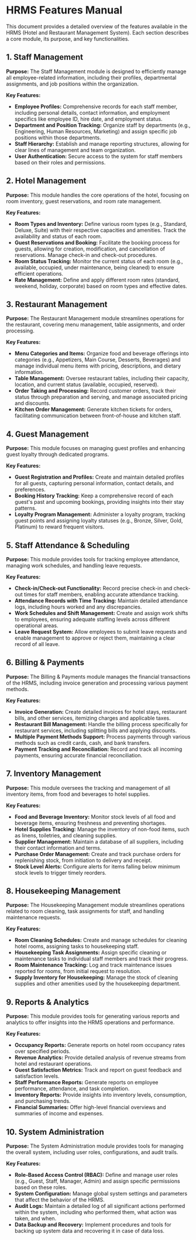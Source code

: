 # HRMS Features Manual

This document provides a detailed overview of the features available in the HRMS (Hotel and Restaurant Management System). Each section describes a core module, its purpose, and key functionalities.

## 1. Staff Management

**Purpose:** The Staff Management module is designed to efficiently manage all employee-related information, including their profiles, departmental assignments, and job positions within the organization.

**Key Features:**
*   **Employee Profiles:** Comprehensive records for each staff member, including personal details, contact information, and employment specifics like employee ID, hire date, and employment status.
*   **Department and Position Tracking:** Organize staff by departments (e.g., Engineering, Human Resources, Marketing) and assign specific job positions within those departments.
*   **Staff Hierarchy:** Establish and manage reporting structures, allowing for clear lines of management and team organization.
*   **User Authentication:** Secure access to the system for staff members based on their roles and permissions.

## 2. Hotel Management

**Purpose:** This module handles the core operations of the hotel, focusing on room inventory, guest reservations, and room rate management.

**Key Features:**
*   **Room Types and Inventory:** Define various room types (e.g., Standard, Deluxe, Suite) with their respective capacities and amenities. Track the availability and status of each room.
*   **Guest Reservations and Booking:** Facilitate the booking process for guests, allowing for creation, modification, and cancellation of reservations. Manage check-in and check-out procedures.
*   **Room Status Tracking:** Monitor the current status of each room (e.g., available, occupied, under maintenance, being cleaned) to ensure efficient operations.
*   **Rate Management:** Define and apply different room rates (standard, weekend, holiday, corporate) based on room types and effective dates.

## 3. Restaurant Management

**Purpose:** The Restaurant Management module streamlines operations for the restaurant, covering menu management, table assignments, and order processing.

**Key Features:**
*   **Menu Categories and Items:** Organize food and beverage offerings into categories (e.g., Appetizers, Main Course, Desserts, Beverages) and manage individual menu items with pricing, descriptions, and dietary information.
*   **Table Management:** Oversee restaurant tables, including their capacity, location, and current status (available, occupied, reserved).
*   **Order Taking and Processing:** Record customer orders, track their status through preparation and serving, and manage associated pricing and discounts.
*   **Kitchen Order Management:** Generate kitchen tickets for orders, facilitating communication between front-of-house and kitchen staff.

## 4. Guest Management

**Purpose:** This module focuses on managing guest profiles and enhancing guest loyalty through dedicated programs.

**Key Features:**
*   **Guest Registration and Profiles:** Create and maintain detailed profiles for all guests, capturing personal information, contact details, and preferences.
*   **Booking History Tracking:** Keep a comprehensive record of each guest's past and upcoming bookings, providing insights into their stay patterns.
*   **Loyalty Program Management:** Administer a loyalty program, tracking guest points and assigning loyalty statuses (e.g., Bronze, Silver, Gold, Platinum) to reward frequent visitors.

## 5. Staff Attendance & Scheduling

**Purpose:** This module provides tools for tracking employee attendance, managing work schedules, and handling leave requests.

**Key Features:**
*   **Check-in/Check-out Functionality:** Record precise check-in and check-out times for staff members, enabling accurate attendance tracking.
*   **Attendance Records with Time Tracking:** Maintain detailed attendance logs, including hours worked and any discrepancies.
*   **Work Schedules and Shift Management:** Create and assign work shifts to employees, ensuring adequate staffing levels across different operational areas.
*   **Leave Request System:** Allow employees to submit leave requests and enable management to approve or reject them, maintaining a clear record of all leave.

## 6. Billing & Payments

**Purpose:** The Billing & Payments module manages the financial transactions of the HRMS, including invoice generation and processing various payment methods.

**Key Features:**
*   **Invoice Generation:** Create detailed invoices for hotel stays, restaurant bills, and other services, itemizing charges and applicable taxes.
*   **Restaurant Bill Management:** Handle the billing process specifically for restaurant services, including splitting bills and applying discounts.
*   **Multiple Payment Methods Support:** Process payments through various methods such as credit cards, cash, and bank transfers.
*   **Payment Tracking and Reconciliation:** Record and track all incoming payments, ensuring accurate financial reconciliation.

## 7. Inventory Management

**Purpose:** This module oversees the tracking and management of all inventory items, from food and beverages to hotel supplies.

**Key Features:**
*   **Food and Beverage Inventory:** Monitor stock levels of all food and beverage items, ensuring freshness and preventing shortages.
*   **Hotel Supplies Tracking:** Manage the inventory of non-food items, such as linens, toiletries, and cleaning supplies.
*   **Supplier Management:** Maintain a database of all suppliers, including their contact information and terms.
*   **Purchase Order Management:** Create and track purchase orders for replenishing stock, from initiation to delivery and receipt.
*   **Stock Level Alerts:** Configure alerts for items falling below minimum stock levels to trigger timely reorders.

## 8. Housekeeping Management

**Purpose:** The Housekeeping Management module streamlines operations related to room cleaning, task assignments for staff, and handling maintenance requests.

**Key Features:**
*   **Room Cleaning Schedules:** Create and manage schedules for cleaning hotel rooms, assigning tasks to housekeeping staff.
*   **Housekeeping Task Assignments:** Assign specific cleaning or maintenance tasks to individual staff members and track their progress.
*   **Room Maintenance Tracking:** Log and track maintenance issues reported for rooms, from initial request to resolution.
*   **Supply Inventory for Housekeeping:** Manage the stock of cleaning supplies and other amenities used by the housekeeping department.

## 9. Reports & Analytics

**Purpose:** This module provides tools for generating various reports and analytics to offer insights into the HRMS operations and performance.

**Key Features:**
*   **Occupancy Reports:** Generate reports on hotel room occupancy rates over specified periods.
*   **Revenue Analytics:** Provide detailed analysis of revenue streams from hotel and restaurant operations.
*   **Guest Satisfaction Metrics:** Track and report on guest feedback and satisfaction levels.
*   **Staff Performance Reports:** Generate reports on employee performance, attendance, and task completion.
*   **Inventory Reports:** Provide insights into inventory levels, consumption, and purchasing trends.
*   **Financial Summaries:** Offer high-level financial overviews and summaries of income and expenses.

## 10. System Administration

**Purpose:** The System Administration module provides tools for managing the overall system, including user roles, configurations, and audit trails.

**Key Features:**
*   **Role-Based Access Control (RBAC):** Define and manage user roles (e.g., Guest, Staff, Manager, Admin) and assign specific permissions based on these roles.
*   **System Configuration:** Manage global system settings and parameters that affect the behavior of the HRMS.
*   **Audit Logs:** Maintain a detailed log of all significant actions performed within the system, including who performed them, what action was taken, and when.
*   **Data Backup and Recovery:** Implement procedures and tools for backing up system data and recovering it in case of data loss.
